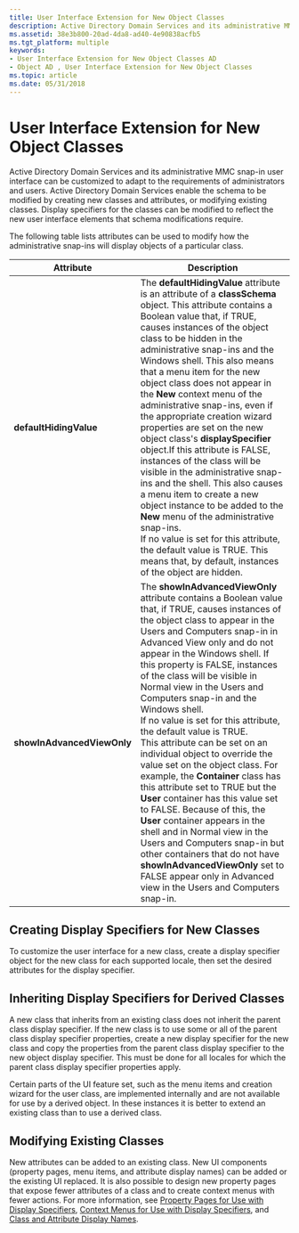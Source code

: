 ```yaml
---
title: User Interface Extension for New Object Classes
description: Active Directory Domain Services and its administrative MMC snap-in user interface can be customized to adapt to the requirements of administrators and users.
ms.assetid: 38e3b800-20ad-4da8-ad40-4e90838acfb5
ms.tgt_platform: multiple
keywords:
- User Interface Extension for New Object Classes AD
- Object AD , User Interface Extension for New Object Classes
ms.topic: article
ms.date: 05/31/2018
---
```


# User Interface Extension for New Object Classes

Active Directory Domain Services and its administrative MMC snap-in user interface can be customized to adapt to the requirements of administrators and users. Active Directory Domain Services enable the schema to be modified by creating new classes and attributes, or modifying existing classes. Display specifiers for the classes can be modified to reflect the new user interface elements that schema modifications require.

The following table lists attributes can be used to modify how the administrative snap-ins will display objects of a particular class.



| Attribute                  | Description                                                                                                                                                                                                                                                                                                                                                                                                                                                                                                                                                                                                                                                                                                                                                                                                                                                                                                                                                                   |
|----------------------------|-------------------------------------------------------------------------------------------------------------------------------------------------------------------------------------------------------------------------------------------------------------------------------------------------------------------------------------------------------------------------------------------------------------------------------------------------------------------------------------------------------------------------------------------------------------------------------------------------------------------------------------------------------------------------------------------------------------------------------------------------------------------------------------------------------------------------------------------------------------------------------------------------------------------------------------------------------------------------------|
| **defaultHidingValue**     | The **defaultHidingValue** attribute is an attribute of a **classSchema** object. This attribute contains a Boolean value that, if TRUE, causes instances of the object class to be hidden in the administrative snap-ins and the Windows shell. This also means that a menu item for the new object class does not appear in the **New** context menu of the administrative snap-ins, even if the appropriate creation wizard properties are set on the new object class's **displaySpecifier** object.If this attribute is FALSE, instances of the class will be visible in the administrative snap-ins and the shell. This also causes a menu item to create a new object instance to be added to the **New** menu of the administrative snap-ins.<br/> If no value is set for this attribute, the default value is TRUE. This means that, by default, instances of the object are hidden.<br/>                                                                |
| **showInAdvancedViewOnly** | The **showInAdvancedViewOnly** attribute contains a Boolean value that, if TRUE, causes instances of the object class to appear in the Users and Computers snap-in in Advanced View only and do not appear in the Windows shell. If this property is FALSE, instances of the class will be visible in Normal view in the Users and Computers snap-in and the Windows shell.<br/> If no value is set for this attribute, the default value is TRUE.<br/> This attribute can be set on an individual object to override the value set on the object class. For example, the **Container** class has this attribute set to TRUE but the **User** container has this value set to FALSE. Because of this, the **User** container appears in the shell and in Normal view in the Users and Computers snap-in but other containers that do not have **showInAdvancedViewOnly** set to FALSE appear only in Advanced view in the Users and Computers snap-in.<br/> |



 

## Creating Display Specifiers for New Classes

To customize the user interface for a new class, create a display specifier object for the new class for each supported locale, then set the desired attributes for the display specifier.

## Inheriting Display Specifiers for Derived Classes

A new class that inherits from an existing class does not inherit the parent class display specifier. If the new class is to use some or all of the parent class display specifier properties, create a new display specifier for the new class and copy the properties from the parent class display specifier to the new object display specifier. This must be done for all locales for which the parent class display specifier properties apply.

Certain parts of the UI feature set, such as the menu items and creation wizard for the user class, are implemented internally and are not available for use by a derived object. In these instances it is better to extend an existing class than to use a derived class.

## Modifying Existing Classes

New attributes can be added to an existing class. New UI components (property pages, menu items, and attribute display names) can be added or the existing UI replaced. It is also possible to design new property pages that expose fewer attributes of a class and to create context menus with fewer actions. For more information, see [Property Pages for Use with Display Specifiers](property-pages-for-use-with-display-specifiers.md), [Context Menus for Use with Display Specifiers](context-menus-for-use-with-display-specifiers.md), and [Class and Attribute Display Names](class-and-attribute-display-names.md).

 

 





